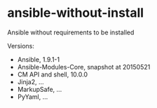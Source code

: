 # ansible-without-install

Ansible without requirements to be installed

Versions:

- Ansible, 1.9.1-1
- Ansible-Modules-Core, snapshot at 20150521
- CM API and shell, 10.0.0
- Jinja2, ...
- MarkupSafe, ...
- PyYaml, ...
